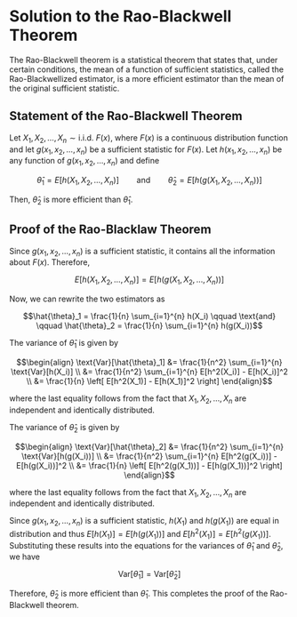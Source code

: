 

# **Solution to the Rao-Blackwell Theorem**

The Rao-Blackwell theorem is a statistical theorem that states that, under certain conditions, the mean of a function of sufficient statistics, called the Rao-Blackwellized estimator, is a more efficient estimator than the mean of the original sufficient statistic.

## **Statement of the Rao-Blackwell Theorem**
Let $X_1, X_2, \dots, X_n \sim \text{i.i.d.} \ F(x)$, where $F(x)$ is a continuous distribution function and let $g(x_1,x_2,\dots,x_n)$ be a sufficient statistic for $F(x)$. Let $h(x_1,x_2,\dots,x_n)$ be any function of $g(x_1,x_2,\dots,x_n)$ and define

$$\hat{\theta}_1 = E[h(X_1,X_2,\dots,X_n)] \qquad \text{and} \qquad \hat{\theta}_2 = E[h(g(X_1,X_2,\dots,X_n))]$$

Then, $\hat{\theta}_2$ is more efficient than $\hat{\theta}_1$.

## **Proof of the Rao-Blacklaw Theorem**
Since $g(x_1,x_2,\dots,x_n)$ is a sufficient statistic, it contains all the information about $F(x)$. Therefore,

$$E[h(X_1,X_2,\dots,X_n)] = E[h(g(X_1,X_2,\dots,X_n))]$$

Now, we can rewrite the two estimators as

$$\hat{\theta}_1 = \frac{1}{n} \sum_{i=1}^{n} h(X_i) \qquad \text{and} \qquad \hat{\theta}_2 = \frac{1}{n} \sum_{i=1}^{n} h(g(X_i))$$

The variance of $\hat{\theta}_1$ is given by

$$\begin{align}
\text{Var}[\hat{\theta}_1] &= \frac{1}{n^2} \sum_{i=1}^{n} \text{Var}[h(X_i)] \\
&= \frac{1}{n^2} \sum_{i=1}^{n} E[h^2(X_i)] - E[h(X_i)]^2 \\
&= \frac{1}{n} \left[ E[h^2(X_1)] - E[h(X_1)]^2 \right]
\end{align}$$

where the last equality follows from the fact that $X_1, X_2, \dots, X_n$ are independent and identically distributed.

The variance of $\hat{\theta}_2$ is given by

$$\begin{align}
\text{Var}[\hat{\theta}_2] &= \frac{1}{n^2} \sum_{i=1}^{n} \text{Var}[h(g(X_i))] \\
&= \frac{1}{n^2} \sum_{i=1}^{n} E[h^2(g(X_i))] - E[h(g(X_i))]^2 \\
&= \frac{1}{n} \left[ E[h^2(g(X_1))] - E[h(g(X_1))]^2 \right]
\end{align}$$

where the last equality follows from the fact that $X_1, X_2, \dots, X_n$ are independent and identically distributed.

Since $g(x_1,x_2,\dots,x_n)$ is a sufficient statistic, $h(X_1)$ and $h(g(X_1))$ are equal in distribution and thus $E[h(X_1)] = E[h(g(X_1))]$ and $E[h^2(X_1)] = E[h^2(g(X_1))]$. Substituting these results into the equations for the variances of $\hat{\theta}_1$ and $\hat{\theta}_2$, we have

$$\text{Var}[\hat{\theta}_1] = \text{Var}[\hat{\theta}_2]$$

Therefore, $\hat{\theta}_2$ is more efficient than $\hat{\theta}_1$. This completes the proof of the Rao-Blackwell theorem.